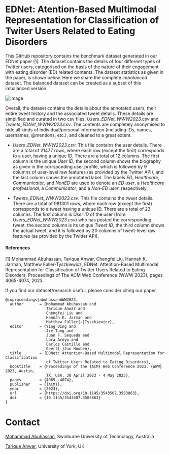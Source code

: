 # EDNet: Atention-Based Multimodal Representation for Classification of Twiter Users Related to Eating Disorders

This GitHub repository contains the benchmark dataset generated in our EDNet paper [1]. The dataset contains the details of four different types of Twitter users, categorised on the basis of the nature of their engagement with eating disorder (ED) related contents. The dataset statistics as given in the paper, is shown below. Here we share the complete *imbalanced* dataset. The balanced dataset can be created as a subset of this imbalanced version.

![image](https://github.com/tarique-ar/EDNet/assets/114371022/adc94229-cd50-4a73-8114-21ec58ffd50a)

Overall, the dataset contains the details about the annotated users, their entire tweet history and the associated tweet details. These details are simplified and curated in two csv files: *Users_EDNet_WWW2023.csv* and *Tweets_EDNet_WWW2023.csv*. The contents are completely anonymised to hide all kinds of individual/personal information (including IDs, names, usernames, @mentions, etc.), and cleaned to a great extent. 

+ *Users_EDNet_WWW2023.csv*: This file contains the user details. There are a total of 21477 rows, where each row (except the first) corresponds to a user, having a unique ID. There are a total of 12 columns. The first column is the unique *User ID*, the second column shows the biography as given in the corrsponding user profile, which is followed by 9 columns of user-level raw features (as provided by the Twitter API), and the last column shows the annotated label. The labels *ED*, *Healthcare*, *Communicator*, and *NonED* are used to denote an *ED user*, a *Healthcare professional*, a *Communicator*, and a *Non-ED user*, respectively.

+ *Tweets_EDNet_WWW2023.csv*: This file contains the tweet details. There are a total of 981301 rows, where each row (except the first) corresponds to a tweet having a unique ID. There are a total of 23 columns. The first column is *User ID* of the user (from *Users_EDNet_WWW2023.csv*) who has posted the corresponding tweet, the second column is its unique *Tweet ID*, the third column shows the actual tweet, and it is followed by 20 columns of tweet-level raw features (as provided by the Twitter API). 

#### References
[1] Mohammad Abuhassan, Tarique Anwar, Chengfei Liu, Hannah K. Jarman, Matthew Fuller-Tyszkiewicz, EDNet: Attention-Based Multimodal Representation for Classification of Twitter Users Related to Eating Disorders, Proceedings of The ACM Web Conference (WWW 2023), pages 4065-4074, 2023.

 
If you find our dataset/research useful, please consider citing our paper.
```
@inproceedings{abuhassanWWW2023,
  author       = {Mohammad Abuhassan and
                  Tarique Anwar and
                  Chengfei Liu and
                  Hannah K. Jarman and
                  Matthew Fuller{-}Tyszkiewicz},
  editor       = {Ying Ding and
                  Jie Tang and
                  Juan F. Sequeda and
                  Lora Aroyo and
                  Carlos Castillo and
                  Geert{-}Jan Houben},
  title        = {EDNet: Attention-Based Multimodal Representation for Classification
                  of Twitter Users Related to Eating Disorders},
  booktitle    = {Proceedings of the {ACM} Web Conference 2023, {WWW} 2023, Austin,
                  TX, USA, 30 April 2023 - 4 May 2023},
  pages        = {4065--4074},
  publisher    = {{ACM}},
  year         = {2023},
  url          = {https://doi.org/10.1145/3543507.3583863},
  doi          = {10.1145/3543507.3583863}
}
```

# Contact

[Mohammad Abuhassan](https://scholar.google.com/citations?user=eWbhAbMAAAAJ&hl=en), Swinburne University of Technology, Australia

[Tarique Anwar](https://www-users.york.ac.uk/~ta1114/), University of York, UK
